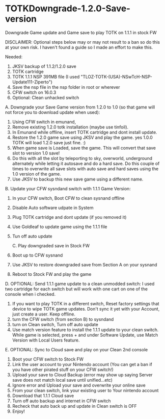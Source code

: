 # TOTKDowngrade-1.2.0-Save-version
Downgrade Game update and Game save to play TOTK on 1.1.1 in stock FW

DISCLAIMER: Optional steps below may or may not result to a ban so do this at your own risk. I haven't found a guide so I made an effort to make this. 

Needed:
1. JKSV backup of 1.1.2/1.2.0 save
2. TOTK cartridge 
3. TOTK 1.1.1 NSP 391MB file (I used "TLOZ-TOTK-(USA)-NSwTcH-NSP-Update111-Ziperto")
4. Save the nsp file in the nsp folder in root or wherever
5. CFW switch on 16.0.3
6. Optional: Clean unhacked switch

  A. Downgrade your Save Game version from 1.2.0 to 1.0 (so that game will not force you to download update when used):
1. Using CFW switch in emunand, 
2. Remove existing 1.2.0 totk installation (maybe use tinfoil).
3. In Emunand while offline, insert TOTK cartridge and dont install update.
4. Restore the 1.2.0 game save using JKSV and play the game. yes 1.0.0 TOTK will load 1.2.0 save just fine. :)
5. When game save is Loaded, save the game. This will convert that save slot to version 1.0 save!
6. Do this with all the slot by teleporting to sky, overworld, underground alternately while letting it autosave and do a hard save. Do this couple of times to overwrite all save slots with auto save and hard saves using the 1.0 version of the game.
7. Use JKSV to backup this new save game using a different name. 

  B. Update your CFW sysndand switch with 1.1.1 Game Version:
1. In your CFW switch, Boot CFW to clean sysnand offline
2. Disable Auto software udpate in System
3. Plug TOTK cartridge and dont update (if you removed it)
4. Use Goldleaf to update game using the 1.1.1 file
5. Tun off auto update

   C. Play downgraded save in Stock FW
1. Boot up to CFW sysnand
2. Use JKSV to restore downgraded save from Section A on your sysnand
3. Reboot to Stock FW and play the game
   
  D. OPTIONAL: Send 1.1.1 game update to a clean unmodded switch: I used two cartridge for each switch but will work with one cart on one of the console when i checked.
1. If you want to play TOTK in a different switch, Reset factory settings that device to wipe TOTK game updates. Don't sync it yet with your Account, just create a user. Keep offline.
2. turn  the CFW switch (from section B) to sysndand 
3. turn on Clean switch, Turn off auto update
4. Use match version feature to install the 1.1.1 update to your clean switch. While game is selected, press + and under Software Update, use Match Version with Local Users feature.

E. OPTIONAL: Sync to Cloud save and play on your Clean 2nd console
1. Boot your CFW switch to Stock FW
2. Link the user account to your Nintendo account (You can get a ban if you have other pirated stuff on your CFW switch!)
3. Upload your save to Cloud Backup (error may show up saying Server save does not match local save until unified...etc)
4. Ignore error and Upload your save and overwrite your online save
5. From your clean switch, link your existing user to Your nintendo account
6. Download that 1.1.1 Cloud save
7. Turn off auto backup and internet in CFW switch
8. Recheck that auto back up and update in Clean switch is OFF
9. Enjoy!
